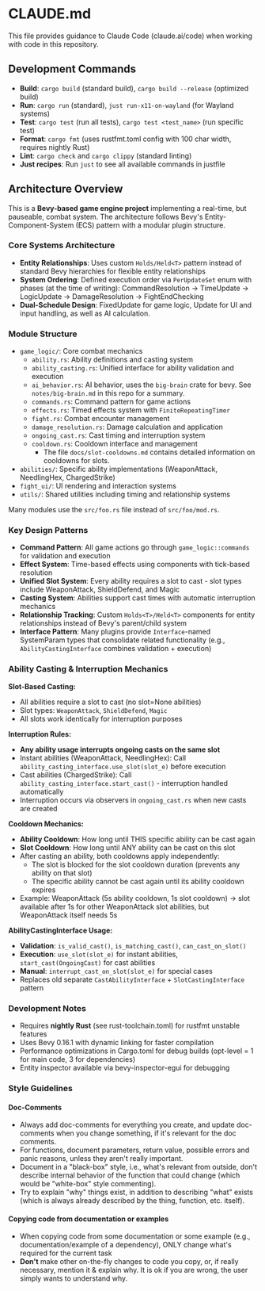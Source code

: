 # CLAUDE.md

This file provides guidance to Claude Code (claude.ai/code) when working with code in this repository.

## Development Commands

- **Build**: `cargo build` (standard build), `cargo build --release` (optimized build)
- **Run**: `cargo run` (standard), `just run-x11-on-wayland` (for Wayland systems)
- **Test**: `cargo test` (run all tests), `cargo test <test_name>` (run specific test)
- **Format**: `cargo fmt` (uses rustfmt.toml config with 100 char width, requires nightly Rust)
- **Lint**: `cargo check` and `cargo clippy` (standard linting)
- **Just recipes**: Run `just` to see all available commands in justfile

## Architecture Overview

This is a **Bevy-based game engine project** implementing a real-time, but pauseable, combat system.
The architecture follows Bevy's Entity-Component-System (ECS) pattern with a modular plugin structure.

### Core Systems Architecture

- **Entity Relationships**: Uses custom `Holds/Held<T>` pattern instead of standard Bevy hierarchies for flexible entity relationships
- **System Ordering**: Defined execution order via `PerUpdateSet` enum with phases (at the time of writing): CommandResolution → TimeUpdate → LogicUpdate → DamageResolution → FightEndChecking
- **Dual-Schedule Design**: FixedUpdate for game logic, Update for UI and input handling, as well as AI calculation.

### Module Structure

- `game_logic/`: Core combat mechanics
  - `ability.rs`: Ability definitions and casting system
  - `ability_casting.rs`: Unified interface for ability validation and execution
  - `ai_behavior.rs`: AI behavior, uses the `big-brain` crate for bevy. See `notes/big-brain.md` in this repo for a summary.
  - `commands.rs`: Command pattern for game actions
  - `effects.rs`: Timed effects system with `FiniteRepeatingTimer`
  - `fight.rs`: Combat encounter management
  - `damage_resolution.rs`: Damage calculation and application
  - `ongoing_cast.rs`: Cast timing and interruption system
  - `cooldown.rs`: Cooldown interface and management
    - The file `docs/slot-cooldowns.md` contains detailed information on cooldowns for slots.
- `abilities/`: Specific ability implementations (WeaponAttack, NeedlingHex, ChargedStrike)
- `fight_ui/`: UI rendering and interaction systems
- `utils/`: Shared utilities including timing and relationship systems

Many modules use the `src/foo.rs` file instead of `src/foo/mod.rs`.

### Key Design Patterns

- **Command Pattern**: All game actions go through `game_logic::commands` for validation and execution
- **Effect System**: Time-based effects using components with tick-based resolution
- **Unified Slot System**: Every ability requires a slot to cast - slot types include WeaponAttack, ShieldDefend, and Magic
- **Casting System**: Abilities support cast times with automatic interruption mechanics
- **Relationship Tracking**: Custom `Holds<T>/Held<T>` components for entity relationships instead of Bevy's parent/child system
- **Interface Pattern**: Many plugins provide `Interface`-named SystemParam types that consolidate related functionality (e.g., `AbilityCastingInterface` combines validation + execution)

### Ability Casting & Interruption Mechanics

**Slot-Based Casting:**

- All abilities require a slot to cast (no slot=None abilities)
- Slot types: `WeaponAttack`, `ShieldDefend`, `Magic`
- All slots work identically for interruption purposes

**Interruption Rules:**

- **Any ability usage interrupts ongoing casts on the same slot**
- Instant abilities (WeaponAttack, NeedlingHex): Call `ability_casting_interface.use_slot(slot_e)` before execution
- Cast abilities (ChargedStrike): Call `ability_casting_interface.start_cast()` - interruption handled automatically
- Interruption occurs via observers in `ongoing_cast.rs` when new casts are created

**Cooldown Mechanics:**

- **Ability Cooldown**: How long until THIS specific ability can be cast again
- **Slot Cooldown**: How long until ANY ability can be cast on this slot
- After casting an ability, both cooldowns apply independently:
  - The slot is blocked for the slot cooldown duration (prevents any ability on that slot)
  - The specific ability cannot be cast again until its ability cooldown expires
- Example: WeaponAttack (5s ability cooldown, 1s slot cooldown) → slot available after 1s for other WeaponAttack slot abilities, but WeaponAttack itself needs 5s

**AbilityCastingInterface Usage:**

- **Validation**: `is_valid_cast()`, `is_matching_cast()`, `can_cast_on_slot()`
- **Execution**: `use_slot(slot_e)` for instant abilities, `start_cast(OngoingCast)` for cast abilities
- **Manual**: `interrupt_cast_on_slot(slot_e)` for special cases
- Replaces old separate `CastAbilityInterface` + `SlotCastingInterface` pattern

### Development Notes

- Requires **nightly Rust** (see rust-toolchain.toml) for rustfmt unstable features
- Uses Bevy 0.16.1 with dynamic linking for faster compilation
- Performance optimizations in Cargo.toml for debug builds (opt-level = 1 for main code, 3 for dependencies)
- Entity inspector available via bevy-inspector-egui for debugging

### Style Guidelines

#### Doc-Comments

- Always add doc-comments for everything you create, and update doc-comments when you change something, if it's relevant for the doc comments.
- For functions, document parameters, return value, possible errors and panic reasons, unless they aren't really important.
- Document in a "black-box" style, i.e., what's relevant from outside, don't describe internal behavior of the function that could change (which would be "white-box" style commenting).
- Try to explain "why" things exist, in addition to describing "what" exists (which is always already described by the thing, function, etc. itself).

#### Copying code from documentation or examples

- When copying code from some documentation or some example (e.g., documentation/example of a dependency), ONLY change what's required for the current task
- **Don't** make other on-the-fly changes to code you copy, or, if really necessary, mention it & explain why. It is ok if you are wrong, the user simply wants to understand why.
